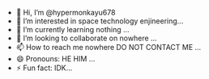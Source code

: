 - 👋 Hi, I’m @hypermonkayu678
- 👀 I’m interested in space technology enjineering...
- 🌱 I’m currently learning nothing ...
- 💞️ I’m looking to collaborate on nowhere ...
- 📫 How to reach me nowhere DO NOT CONTACT ME ...
- 😄 Pronouns: HE HIM ...
- ⚡ Fun fact: IDK...

<!---
hypermonkayu678/hypermonkayu678 is a ✨ special ✨ repository because its `README.md` (this file) appears on your GitHub profile.
You can click the Preview link to take a look at your changes.
--->
